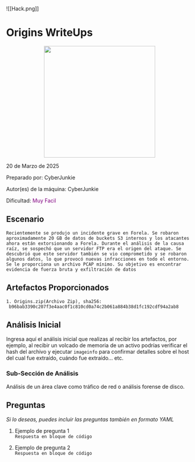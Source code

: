 ![[Hack.png]]
# Origins WriteUps

<div style="text-align: center;">
<img src="origins.png" width="300">
</div>

20 de Marzo de 2025

Preparado por: CyberJunkie

Autor(es) de la máquina: CyberJunkie

Dificultad: <font color="Purple">Muy Facil</font> 

## Escenario

`Recientemente se produjo un incidente grave en Forela. Se robaron aproximadamente 20 GB de datos de buckets S3 internos y los atacantes ahora están extorsionando a Forela. Durante el análisis de la causa raíz, se sospechó que un servidor FTP era el origen del ataque. Se descubrió que este servidor también se vio comprometido y se robaron algunos datos, lo que provocó nuevas infracciones en todo el entorno. Se le proporciona un archivo PCAP mínimo. Su objetivo es encontrar evidencia de fuerza bruta y exfiltración de datos`

## Artefactos Proporcionados


    1. Origins.zip(Archivo Zip), sha256:
     b96bab3390c207f3e4aac0f1c810cd0a74c2b061a884b38d1fc192cdf94a2ab8
## Análisis Inicial

Ingresa aquí el análisis inicial que realizas al recibir los artefactos, por ejemplo, al recibir un volcado de memoria de un activo podrías verificar el hash del archivo y ejecutar `imageinfo` para confirmar detalles sobre el host del cual fue extraído, cuándo fue extraído... etc.

### Sub-Sección de Análisis

Análisis de un área clave como tráfico de red o análisis forense de disco.

## Preguntas

_Si lo deseas, puedes incluir las preguntas también en formato YAML_

1. Ejemplo de pregunta 1  
    `Respuesta en bloque de código`
    
2. Ejemplo de pregunta 2  
    `Respuesta en bloque de código`
    
